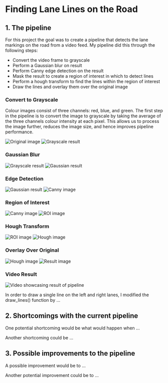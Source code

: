 # **Finding Lane Lines on the Road** 

[//]: # (Image References)

[original]: ./test_images/solidWhiteCurve.jpg "Original"
[grayscale]: ./examples/solidWhiteCurve_grayscale.jpg "Grayscale"
[gaussian]: ./examples/solidWhiteCurve_gaussian.jpg "Gaussian"
[canny]: ./examples/solidWhiteCurve_canny.jpg "Canny"
[roi]: ./examples/solidWhiteCurve_ROI.jpg "ROI"
[hough]: ./examples/solidWhiteCurve_hough.jpg "Hough"
[result_image]: ./test_images_output/solidWhiteCurve.jpg "Result"
[result_video]: ./examples/result.gif "Result"

## 1. The pipeline

For this project the goal was to create a pipeline that detects the lane markings on the road from a video feed.
My pipeline did this through the following steps:
- Convert the video frame to grayscale
- Perform a Gaussian blur on result
- Perform Canny edge detection on the result
- Mask the result to create a region of interest in which to detect lines
- Perform a hough transform to find the lines within the region of interest
- Draw the lines and overlay them over the original image

### Convert to Grayscale
Colour images consist of three channels: red, blue, and green. The first step in the pipeline is to convert the image to grayscale by taking the average of the three channels colour intensity at each pixel.
This allows us to process the image further, reduces the image size, and hence improves pipeline performance.

![Original image][original] ![Grayscale result][grayscale]

### Gaussian Blur

![Grayscale result][grayscale] ![Gaussian result][gaussian]

### Edge Detection

![Gaussian result][gaussian] ![Canny image][canny]

### Region of Interest

![Canny image][canny] ![ROI image][roi]

### Hough Transform

![ROI image][roi] ![Hough image][hough]

### Overlay Over Original

![Hough image][hough] ![Result image][result_image]

### Video Result
![Video showcasing result of pipeline][result_video]

In order to draw a single line on the left and right lanes, I modified the draw_lines() function by ...




## 2. Shortcomings with the current pipeline


One potential shortcoming would be what would happen when ... 

Another shortcoming could be ...


## 3. Possible improvements to the pipeline

A possible improvement would be to ...

Another potential improvement could be to ...
